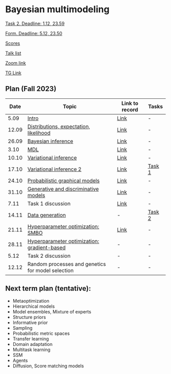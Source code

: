 # Bayesian multimodeling


[Task 2. Deadline: 1.12, 23.59](task2)

[Form. Deadline: 5.12, 23.50](https://docs.google.com/forms/d/e/1FAIpQLSdtHO1GMCXNirzhwB9lpJcXs7ErJEzKia05jPSU93rzgenmrw/viewform?usp=sf_link)


[Scores](eval.md)

[Talk list](talks.md)

[Zoom link](https://m1p.org/go_zoom2)

[TG Link](https://t.me/+YBDnIqjIZVNjMDQy)

## Plan (Fall 2023)
|Date|Topic|Link to record|Tasks|
| --- | --- | --- | --- |
| 5.09 |  [Intro](slides/slides_0_intro.pdf) | [Link](https://www.youtube.com/watch?v=DJ4QJih3baQ&list=PLk4h7dmY2eYHBhMFKmuAwtkI2xMKGwTrU&index=1) | - |
| 12.09 | [Distributions, expectation, likelihood](slides/slides_1_distributions.pdf) | [Link](https://www.youtube.com/watch?v=JjY9M-Oy2-o&list=PLk4h7dmY2eYHBhMFKmuAwtkI2xMKGwTrU&index=2) | - |
| 26.09 |  [Bayesian inference](slides/slides_2_inference.pdf)  | [Link](https://www.youtube.com/watch?v=ExJlBwRwUfk&list=PLk4h7dmY2eYHBhMFKmuAwtkI2xMKGwTrU&index=3) | - |
| 3.10 | [MDL](slides/slides_3_mdl.pdf)  | [Link](https://www.youtube.com/watch?v=OCbuMRgvr0E&t=3s) | - |
| 10.10 | [Variational inference](slides/slides_4_var1.pdf)  | [Link](https://www.youtube.com/watch?v=AB3UVtGrJvE&list=PLk4h7dmY2eYHBhMFKmuAwtkI2xMKGwTrU&index=5) | - | 
| 17.10 |  [Variational inference 2](slides/slides_5_var2.pdf)  | [Link](https://www.youtube.com/watch?v=uZ8Ci_QJLs0) | [Task 1](task1) |
| 24.10 |   [Probabilistic graphical models](slides/slides_6_graph.pdf)  | [Link](https://www.youtube.com/watch?v=FPJpJLQSCks) | - |
| 31.10 | [Generative and discriminative models](slides/slides_7_gendisc.pdf) | [Link](https://youtu.be/pztiCWHS6Jw?si=tX8nOaFMePDY2LVP) | - |
| 7.11 |  Task 1 discussion | [Link](https://youtu.be/MDoI3_85mCw?si=JuBW63uznxZmAUu6) | - |
| 14.11 | [Data generation](slides/slides_8_generative.pdf)  | - | [Task 2](task2) |
| 21.11 |  [Hyperparameter optimization: SMBO](slides/slides_9_smbo.pdf) | [Link](https://youtu.be/dhbUD02b9v0?si=JwFRTR1_zXrmITj6) | - |
| 28.11 |  [Hyperparameter optimization: gradient-based](slides/slides_10_grad_hyper.pdf) | - | - |
| 5.12 | Task 2 discussion | - | - |
| 12.12 | Random processes and genetics for model selection  | - |  - |

## Next term plan (tentative):
* Metaoptimization
* Hierarchical models
* Model ensembles, Mixture of experts
* Structure priors
* Informative prior
* Sampling
* Probabilistic metric spaces
* Transfer learning
* Domain adaptation
* Multitask learning
* SSM
* Agents
* Diffusion, Score matching models
